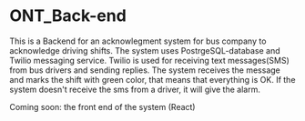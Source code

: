 # ONT_Back-end

This is a Backend for an acknowlegment system for bus company to acknowledge driving shifts. 
The system uses PostrgeSQL-database and Twilio messaging service.
Twilio is used for receiving text messages(SMS) from bus drivers and sending replies. The system receives the message and marks the shift with green color, that means that everything is OK. If the system doesn't receive the sms from a driver, it will give the alarm. 

Coming soon: the front end of the system (React)
